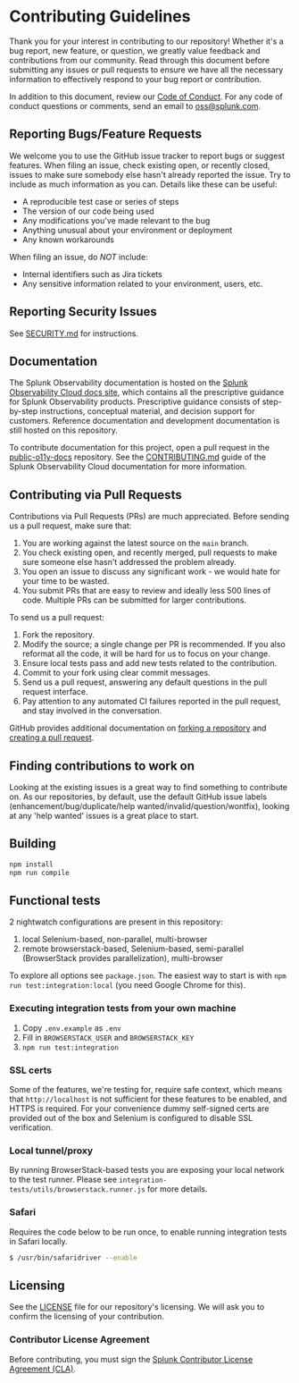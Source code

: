 # Contributing Guidelines

Thank you for your interest in contributing to our repository! Whether it's a bug
report, new feature, or question, we greatly value feedback and contributions from
our community. Read through this document before submitting any issues or pull
requests to ensure we have all the necessary information to effectively respond
to your bug report or contribution.

In addition to this document, review our [Code of Conduct](CODE_OF_CONDUCT.md).
For any code of conduct questions or comments, send an email to <oss@splunk.com>.

## Reporting Bugs/Feature Requests

We welcome you to use the GitHub issue tracker to report bugs or suggest
features. When filing an issue, check existing open, or recently closed,
issues to make sure somebody else hasn't already reported the issue. Try
to include as much information as you can. Details like these can be useful:

- A reproducible test case or series of steps
- The version of our code being used
- Any modifications you've made relevant to the bug
- Anything unusual about your environment or deployment
- Any known workarounds

When filing an issue, do *NOT* include:

- Internal identifiers such as Jira tickets
- Any sensitive information related to your environment, users, etc.

## Reporting Security Issues

See [SECURITY.md](SECURITY.md#reporting-security-issues) for instructions.

## Documentation

The Splunk Observability documentation is hosted on the [Splunk Observability
Cloud docs site](https://docs.splunk.com/Observability), which contains all the
prescriptive guidance for Splunk Observability products. Prescriptive guidance
consists of step-by-step instructions, conceptual material, and decision support
for customers. Reference documentation and development documentation is still
hosted on this repository.

To contribute documentation for this project, open a pull request in the
[public-o11y-docs](https://github.com/splunk/public-o11y-docs) repository. See
the [CONTRIBUTING.md](https://github.com/splunk/public-o11y-docs/blob/main/CONTRIBUTING.md)
guide of the Splunk Observability Cloud documentation for more information.

## Contributing via Pull Requests

Contributions via Pull Requests (PRs) are much appreciated. Before sending us a
pull request, make sure that:

1. You are working against the latest source on the `main` branch.
2. You check existing open, and recently merged, pull requests to make sure
   someone else hasn't addressed the problem already.
3. You open an issue to discuss any significant work - we would hate for your
   time to be wasted.
4. You submit PRs that are easy to review and ideally less 500 lines of code.
   Multiple PRs can be submitted for larger contributions.

To send us a pull request:

1. Fork the repository.
2. Modify the source; a single change per PR is recommended. If you also
   reformat all the code, it will be hard for us to focus on your change.
3. Ensure local tests pass and add new tests related to the contribution.
4. Commit to your fork using clear commit messages.
5. Send us a pull request, answering any default questions in the pull request
   interface.
6. Pay attention to any automated CI failures reported in the pull request, and
   stay involved in the conversation.

GitHub provides additional documentation on [forking a
repository](https://help.github.com/articles/fork-a-repo/) and [creating a pull
request](https://help.github.com/articles/creating-a-pull-request/).

## Finding contributions to work on

Looking at the existing issues is a great way to find something to contribute
on. As our repositories, by default, use the default GitHub issue labels
(enhancement/bug/duplicate/help wanted/invalid/question/wontfix), looking at
any 'help wanted' issues is a great place to start.

## Building

```bash
npm install
npm run compile
```

## Functional tests
2 nightwatch configurations are present in this repository:
1. local Selenium-based, non-parallel, multi-browser
1. remote browserstack-based, Selenium-based, semi-parallel (BrowserStack provides parallelization), multi-browser

To explore all options see `package.json`. The easiest way to start is with `npm run test:integration:local` (you need Google Chrome for this).

### Executing integration tests from your own machine
1. Copy `.env.example` as `.env`
1. Fill in `BROWSERSTACK_USER` and `BROWSERSTACK_KEY`
1. `npm run test:integration`

### SSL certs
Some of the features, we're testing for, require safe context, which means that `http://localhost` is not sufficient for these features to be enabled, and HTTPS is required. For your convenience dummy self-signed certs are provided out of the box and Selenium is configured to disable SSL verification.

### Local tunnel/proxy
By running BrowserStack-based tests you are exposing your local network to the test runner. Please see `integration-tests/utils/browserstack.runner.js` for more details.

### Safari
Requires the code below to be run once, to enable running integration tests in Safari locally.

```bash
$ /usr/bin/safaridriver --enable
```

## Licensing

See the [LICENSE](LICENSE) file for our repository's licensing. We will ask you to
confirm the licensing of your contribution.

### Contributor License Agreement

Before contributing, you must sign the [Splunk Contributor License Agreement (CLA)](https://www.splunk.com/en_us/form/contributions.html).
